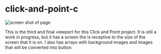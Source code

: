 # click-and-point-c

![screen shot of page](CaPs3)

This is the third and final viewport for this Click and Point project. It is still a work in progress, but it has a screen the is receptive to the size of the screen that it is on. I also has arrays with background images and images that will be converted into button.
